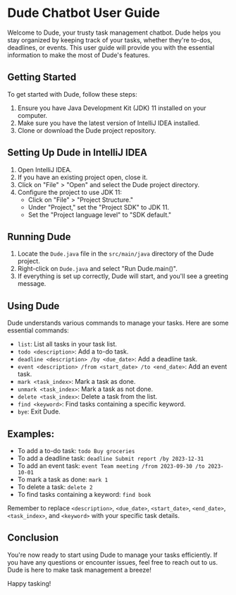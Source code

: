 # Dude Chatbot User Guide

Welcome to Dude, your trusty task management chatbot. Dude helps you stay organized by keeping track of your tasks, whether they're to-dos, deadlines, or events. This user guide will provide you with the essential information to make the most of Dude's features.


## Getting Started

To get started with Dude, follow these steps:

1. Ensure you have Java Development Kit (JDK) 11 installed on your computer.
2. Make sure you have the latest version of IntelliJ IDEA installed.
3. Clone or download the Dude project repository.

## Setting Up Dude in IntelliJ IDEA

1. Open IntelliJ IDEA.
2. If you have an existing project open, close it.
3. Click on "File" > "Open" and select the Dude project directory.
4. Configure the project to use JDK 11:
   - Click on "File" > "Project Structure."
   - Under "Project," set the "Project SDK" to JDK 11.
   - Set the "Project language level" to "SDK default."

## Running Dude

1. Locate the `Dude.java` file in the `src/main/java` directory of the Dude project.
2. Right-click on `Dude.java` and select "Run Dude.main()".
3. If everything is set up correctly, Dude will start, and you'll see a greeting message.

## Using Dude

Dude understands various commands to manage your tasks. Here are some essential commands:

- `list`: List all tasks in your task list.
- `todo <description>`: Add a to-do task.
- `deadline <description> /by <due_date>`: Add a deadline task.
- `event <description> /from <start_date> /to <end_date>`: Add an event task.
- `mark <task_index>`: Mark a task as done.
- `unmark <task_index>`: Mark a task as not done.
- `delete <task_index>`: Delete a task from the list.
- `find <keyword>`: Find tasks containing a specific keyword.
- `bye`: Exit Dude.

## Examples:

- To add a to-do task: `todo Buy groceries`
- To add a deadline task: `deadline Submit report /by 2023-12-31`
- To add an event task: `event Team meeting /from 2023-09-30 /to 2023-10-01`
- To mark a task as done: `mark 1`
- To delete a task: `delete 2`
- To find tasks containing a keyword: `find book`

Remember to replace `<description>`, `<due_date>`, `<start_date>`, `<end_date>`, `<task_index>`, and `<keyword>` with your specific task details.

## Conclusion

You're now ready to start using Dude to manage your tasks efficiently. If you have any questions or encounter issues, feel free to reach out to us. Dude is here to make task management a breeze!

Happy tasking!
